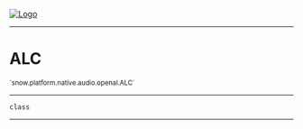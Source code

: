 
[![Logo](../../../../../../images/logo.png)](../../../../../../api/index.html)

---



<h1>ALC</h1>
<small>`snow.platform.native.audio.openal.ALC`</small>



---

`class`

---

&nbsp;
&nbsp;

